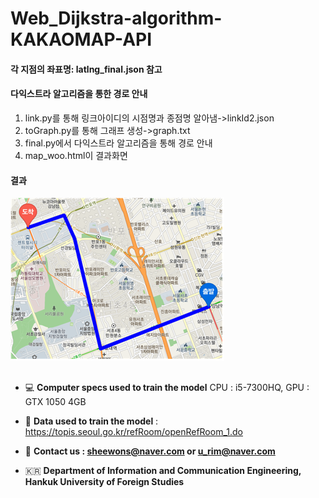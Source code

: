 # Web_Dijkstra-algorithm-KAKAOMAP-API

#### 각 지점의 좌표명: latlng_final.json 참고

#### 다익스트라 알고리즘을 통한 경로 안내
1. link.py를 통해 링크아이디의 시점명과 종점명 알아냄->linkId2.json
2.  toGraph.py를 통해 그래프 생성->graph.txt
3.  final.py에서 다익스트라 알고리즘을 통해 경로 안내
4.  map_woo.html이 결과화면

#### 결과
<img src="result.png">

##
- 💻 **Computer specs used to train the model**
        CPU : i5-7300HQ, GPU : GTX 1050 4GB

- 📒  **Data used to train the model** : 
        https://topis.seoul.go.kr/refRoom/openRefRoom_1.do

- 📮  **Contact us : sheewons@naver.com or u_rim@naver.com**

- 🇰🇷  **Department of Information and Communication Engineering, Hankuk University of Foreign Studies**
